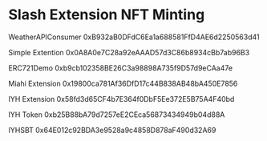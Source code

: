 # Slash Extension NFT Minting

WeatherAPIConsumer
0xB932aB0DFdC6Ea1a688581FfD4AE6d2250563d41

Simple Extention
0x0A8A0e7C28a92eAAAD57d3C86b8934cBb7ab96B3

ERC721Demo
0xb9cb102358BE26C3a98898A735f9D57d9eCAa47e

Miahi Extension
0x19800ca781Af36DfD17c44B838AB48bA450E7856

IYH Extension
0x58fd3d65CF4b7E364f0DbF5Ee372E5B75A4F40bd

IYH Token
0xb25B88bA79d7257eE2CEca56873434949b04d88A

IYHSBT
0x64E012c92BDA3e9528a9c4858D878aF490d32A69
